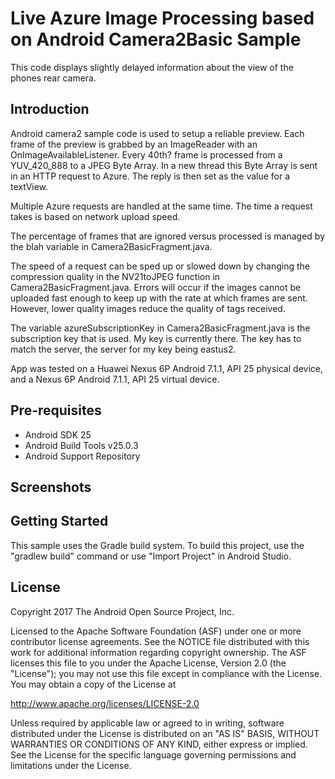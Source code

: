 
Live Azure Image Processing based on Android Camera2Basic Sample
===================================

This code displays slightly delayed information about the view of the phones rear camera.

Introduction
------------

Android camera2 sample code is used to setup a reliable preview. Each frame of the preview is grabbed by an ImageReader with an OnImageAvailableListener. Every 40th? frame is processed from a YUV_420_888 to a JPEG Byte Array. In a new thread this Byte Array is sent in an HTTP request to Azure. The reply is then set as the value for a textView.

Multiple Azure requests are handled at the same time. The time a request takes is based on network upload speed. 

The percentage of frames that are ignored versus processed is managed by the blah variable in Camera2BasicFragment.java.

The speed of a request can be sped up or slowed down by changing the compression quality in the NV21toJPEG function in Camera2BasicFragment.java. Errors will occur if the images cannot be uploaded fast enough to keep up with the rate at which frames are sent. However, lower quality images reduce the quality of tags received. 

The variable azureSubscriptionKey in Camera2BasicFragment.java is the subscription key that is used. My key is currently there. The key has to match the server, the server for my key being eastus2.

App was tested on a Huawei Nexus 6P Android 7.1.1, API 25 physical device, and a Nexus 6P Android 7.1.1, API 25 virtual device.


Pre-requisites
--------------

- Android SDK 25
- Android Build Tools v25.0.3
- Android Support Repository

Screenshots
-------------


Getting Started
---------------

This sample uses the Gradle build system. To build this project, use the
"gradlew build" command or use "Import Project" in Android Studio.


License
-------

Copyright 2017 The Android Open Source Project, Inc.

Licensed to the Apache Software Foundation (ASF) under one or more contributor
license agreements.  See the NOTICE file distributed with this work for
additional information regarding copyright ownership.  The ASF licenses this
file to you under the Apache License, Version 2.0 (the "License"); you may not
use this file except in compliance with the License.  You may obtain a copy of
the License at

http://www.apache.org/licenses/LICENSE-2.0

Unless required by applicable law or agreed to in writing, software
distributed under the License is distributed on an "AS IS" BASIS, WITHOUT
WARRANTIES OR CONDITIONS OF ANY KIND, either express or implied.  See the
License for the specific language governing permissions and limitations under
the License.
